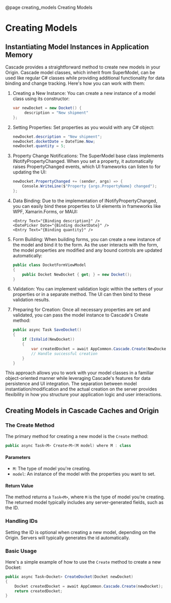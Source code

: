 @page creating_models Creating Models 

# Creating Models

## Instantiating Model Instances in Application Memory

Cascade provides a straightforward method to create new models in your Origin. Cascade model classes, which inherit from SuperModel, can be used like regular C# classes while providing additional functionality for data binding and change tracking. Here's how you can work with them:

1. Creating a New Instance:
   You can create a new instance of a model class using its constructor:

   ```csharp
   var newDocket = new Docket() {
        description = "New shipment"
   };
   ```

2. Setting Properties:
   Set properties as you would with any C# object:

   ```csharp
   newDocket.description = "New shipment";
   newDocket.docketDate = DateTime.Now;
   newDocket.quantity = 5;
   ```

3. Property Change Notifications:
   The SuperModel base class implements INotifyPropertyChanged. When you set a property, it automatically raises PropertyChanged events, which UI frameworks can listen to for updating the UI:

   ```csharp
   newDocket.PropertyChanged += (sender, args) => {
       Console.WriteLine($"Property {args.PropertyName} changed");
   };
   ```

4. Data Binding:
   Due to the implementation of INotifyPropertyChanged, you can easily bind these properties to UI elements in frameworks like WPF, Xamarin.Forms, or MAUI:

   ```xaml
   <Entry Text="{Binding description}" />
   <DatePicker Date="{Binding docketDate}" />
   <Entry Text="{Binding quantity}" />
   ```

5. Form Building:
   When building forms, you can create a new instance of the model and bind it to the form. As the user interacts with the form, the model properties are modified and any bound controls are updated automatically:

   ```csharp
   public class DocketFormViewModel
   {
       public Docket NewDocket { get; } = new Docket();
   }
   ```

6. Validation:
   You can implement validation logic within the setters of your properties or in a separate method. The UI can then bind to these validation results.

7. Preparing for Creation:
   Once all necessary properties are set and validated, you can pass the model instance to Cascade's Create method:

   ```csharp
   public async Task SaveDocket()
   {
       if (IsValid(NewDocket))
       {
           var createdDocket = await AppCommon.Cascade.Create(NewDocket);
           // Handle successful creation
       }
   }
   ```

This approach allows you to work with your model classes in a familiar object-oriented manner while leveraging Cascade's features for data persistence and UI integration. The separation between model instantiation/modification and the actual creation on the server provides flexibility in how you structure your application logic and user interactions.


## Creating Models in Cascade Caches and Origin

### The Create Method

The primary method for creating a new model is the `Create` method:

```csharp
public async Task<M> Create<M>(M model) where M : class
```

#### Parameters

- `M`: The type of model you're creating.
- `model`: An instance of the model with the properties you want to set.

#### Return Value

The method returns a `Task<M>`, where `M` is the type of model you're creating. The returned model typically includes any server-generated fields, such as the ID.


### Handling IDs

Setting the ID is optional when creating a new model, depending on the Origin. Servers will typically generates the id automatically.

### Basic Usage

Here's a simple example of how to use the `Create` method to create a new Docket:

```csharp
public async Task<Docket> CreateDocket(Docket newDocket)
{
    Docket createdDocket = await AppCommon.Cascade.Create(newDocket);
    return createdDocket;
}
```
